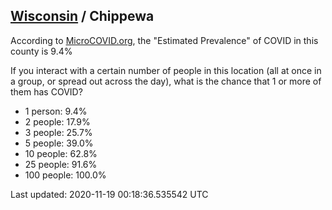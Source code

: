 
## [Wisconsin](/united-states/wisconsin) / Chippewa

According to [MicroCOVID.org](http://microcovid.org),
the "Estimated Prevalence" of COVID in this county is 9.4%

If you interact with a certain number of people in this location
(all at once in a group, or spread out across the day), what is the chance that
1 or more of them has COVID?

- 1 person: 9.4%
- 2 people: 17.9%
- 3 people: 25.7%
- 5 people: 39.0%
- 10 people: 62.8%
- 25 people: 91.6%
- 100 people: 100.0%

Last updated: 2020-11-19 00:18:36.535542 UTC
